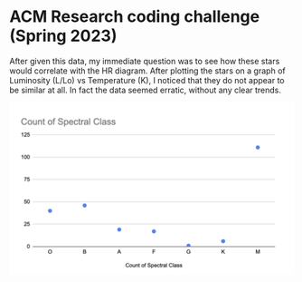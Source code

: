 # ACM Research coding challenge (Spring 2023)

After given this data, my immediate question was to see how these stars would correlate with the HR diagram. After plotting the stars on a graph of Luminosity (L/Lo) vs Temperature (K), I noticed that they do not appear to be similar at all. In fact the data seemed erratic, without any clear trends.

![image](https://github.com/sahisagiraju/coding-challenge-2023-spring/blob/main/Screenshot%202023-02-01%20at%2010.06.57%20PM.png?raw=true)
